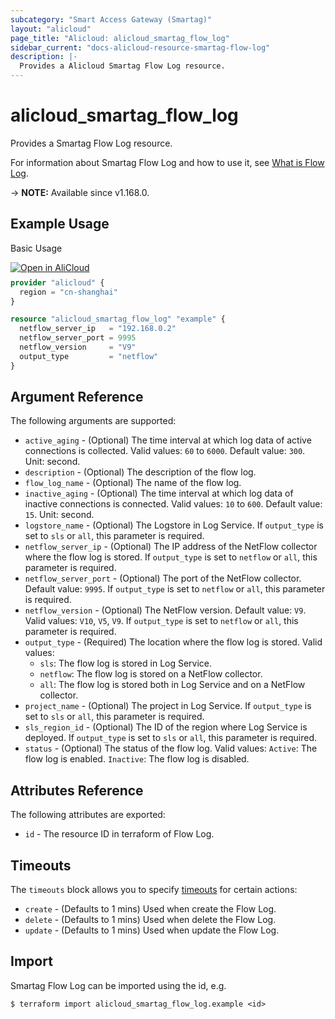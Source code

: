 ```yaml
---
subcategory: "Smart Access Gateway (Smartag)"
layout: "alicloud"
page_title: "Alicloud: alicloud_smartag_flow_log"
sidebar_current: "docs-alicloud-resource-smartag-flow-log"
description: |-
  Provides a Alicloud Smartag Flow Log resource.
---
```


# alicloud_smartag_flow_log

Provides a Smartag Flow Log resource.

For information about Smartag Flow Log and how to use it, see [What is Flow Log](https://www.alibabacloud.com/help/en/smart-access-gateway/latest/createflowlog).

-> **NOTE:** Available since v1.168.0.

## Example Usage

Basic Usage

<div style="display: block;margin-bottom: 40px;"><div class="oics-button" style="float: right;position: absolute;margin-bottom: 10px;">
  <a href="https://api.aliyun.com/terraform?resource=alicloud_smartag_flow_log&exampleId=e8302ffa-3478-9ad3-e708-aa50b56cc6470d8b3308&activeTab=example&spm=docs.r.smartag_flow_log.0.e8302ffa34&intl_lang=EN_US" target="_blank">
    <img alt="Open in AliCloud" src="https://img.alicdn.com/imgextra/i1/O1CN01hjjqXv1uYUlY56FyX_!!6000000006049-55-tps-254-36.svg" style="max-height: 44px; max-width: 100%;">
  </a>
</div></div>

```terraform
provider "alicloud" {
  region = "cn-shanghai"
}

resource "alicloud_smartag_flow_log" "example" {
  netflow_server_ip   = "192.168.0.2"
  netflow_server_port = 9995
  netflow_version     = "V9"
  output_type         = "netflow"
}
```

## Argument Reference

The following arguments are supported:

* `active_aging` - (Optional) The time interval at which log data of active connections is collected. Valid values: `60` to `6000`. Default value: `300`. Unit: second.
* `description` - (Optional) The description of the flow log.
* `flow_log_name` - (Optional) The name of the flow log.
* `inactive_aging` - (Optional) The time interval at which log data of inactive connections is connected. Valid values: `10` to `600`. Default value: `15`. Unit: second.
* `logstore_name` - (Optional) The Logstore in Log Service. If `output_type` is set to `sls` or `all`, this parameter is required.
* `netflow_server_ip` - (Optional) The IP address of the NetFlow collector where the flow log is stored. If `output_type` is set to `netflow` or `all`, this parameter is required.
* `netflow_server_port` - (Optional) The port of the NetFlow collector. Default value: `9995`. If `output_type` is set to `netflow` or `all`, this parameter is required.
* `netflow_version` - (Optional) The NetFlow version. Default value: `V9`. Valid values: `V10`, `V5`, `V9`. If `output_type` is set to `netflow` or `all`, this parameter is required.
* `output_type` - (Required) The location where the flow log is stored. Valid values:  
  - `sls`: The flow log is stored in Log Service. 
  - `netflow`: The flow log is stored on a NetFlow collector. 
  - `all`: The flow log is stored both in Log Service and on a NetFlow collector.
* `project_name` - (Optional) The project in Log Service. If `output_type` is set to `sls` or `all`, this parameter is required.
* `sls_region_id` - (Optional) The ID of the region where Log Service is deployed. If `output_type` is set to `sls` or `all`, this parameter is required.
* `status` - (Optional) The status of the flow log. Valid values:  `Active`: The flow log is enabled. `Inactive`: The flow log is disabled.

## Attributes Reference

The following attributes are exported:

* `id` - The resource ID in terraform of Flow Log.

## Timeouts

The `timeouts` block allows you to specify [timeouts](https://www.terraform.io/docs/configuration-0-11/resources.html#timeouts) for certain actions:

* `create` - (Defaults to 1 mins) Used when create the Flow Log.
* `delete` - (Defaults to 1 mins) Used when delete the Flow Log.
* `update` - (Defaults to 1 mins) Used when update the Flow Log.

## Import

Smartag Flow Log can be imported using the id, e.g.

```shell
$ terraform import alicloud_smartag_flow_log.example <id>
```